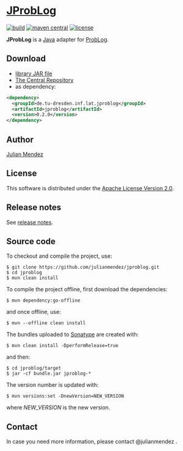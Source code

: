 # [JProbLog](https://julianmendez.github.io/jproblog/)

[![build](https://github.com/julianmendez/jproblog/workflows/Java%20CI/badge.svg)](https://github.com/julianmendez/jproblog/actions)
[![maven central](https://maven-badges.herokuapp.com/maven-central/de.tu-dresden.inf.lat.jproblog/jproblog/badge.svg)](https://search.maven.org/#search|ga|1|g%3A%22de.tu-dresden.inf.lat.jproblog%22)
[![license](https://img.shields.io/badge/license-Apache%202.0-blue.svg)](https://www.apache.org/licenses/LICENSE-2.0.txt)

**JProbLog** is a [Java](https://www.oracle.com/technetwork/java/index.html) adapter for [ProbLog](https://dtai.cs.kuleuven.be/problog/).


## Download

* [library JAR file](https://sourceforge.net/projects/latitude/files/jproblog/0.2.0/jproblog-0.2.0.jar/download)
* [The Central Repository](https://repo1.maven.org/maven2/de/tu-dresden/inf/lat/jproblog/)
* as dependency:

```xml
<dependency>
  <groupId>de.tu-dresden.inf.lat.jproblog</groupId>
  <artifactId>jproblog</artifactId>
  <version>0.2.0</version>
</dependency>
```


## Author

[Julian Mendez](https://julianmendez.github.io)


## License

This software is distributed under the [Apache License Version 2.0](https://www.apache.org/licenses/LICENSE-2.0.txt).


## Release notes

See [release notes](https://julianmendez.github.io/jproblog/RELEASE-NOTES.html).


## Source code

To checkout and compile the project, use:

```
$ git clone https://github.com/julianmendez/jproblog.git
$ cd jproblog
$ mvn clean install
```

To compile the project offline, first download the dependencies:

```
$ mvn dependency:go-offline
```

and once offline, use:

```
$ mvn --offline clean install
```

The bundles uploaded to [Sonatype](https://oss.sonatype.org/) are created with:

```
$ mvn clean install -DperformRelease=true
```

and then:

```
$ cd jproblog/target
$ jar -cf bundle.jar jproblog-*
```

The version number is updated with:

```
$ mvn versions:set -DnewVersion=NEW_VERSION
```

where *NEW_VERSION* is the new version.


## Contact

In case you need more information, please contact @julianmendez .


